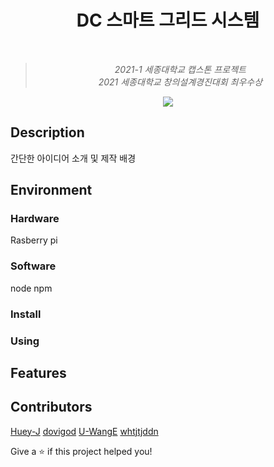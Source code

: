 <h1 align="center">DC 스마트 그리드 시스템</h1>
<br>

><p align="center"><i>2021-1 세종대학교 캡스톤 프로젝트<br>2021 세종대학교 창의설계경진대회 최우수상</i></p>

<div align="center"><img src="https://user-images.githubusercontent.com/77145383/122884593-465dfb80-d379-11eb-89ae-c42852185212.png"></div>


## Description
간단한 아이디어 소개 및 제작 배경


## Environment

### Hardware
Rasberry pi


### Software
node
npm

### Install

### Using

## Features

## Contributors
[Huey-J](https://github.com/Huey-J)
[dovigod](https://github.com/dovigod)
[U-WangE](https://github.com/U-WangE)
[whtjtjddn](https://github.com/whtjtjddn)


Give a ⭐️ if this project helped you!
